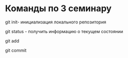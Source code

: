 # Команды по 3 семинару
git init- инициализация локального репозитория 

git status - получить информацию о текущем состоянии

 git add 

 git commit
 

 